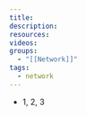 ```yaml
---
title: 
description: 
resources: 
videos: 
groups:
  - "[[Network]]"
tags:
  - network
---
```

- 1, 2, 3